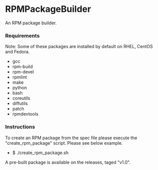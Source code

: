 # RPMPackageBuilder
An RPM package builder.

### Requirements ###

Note: Some of these packages are installed by default on RHEL, CentOS and Fedora.

- gcc
- rpm-build
- rpm-devel
- rpmlint
- make
- python
- bash
- coreutils
- diffutils
- patch
- rpmdevtools

### Instructions ####

To create an RPM package from the spec file please execute the "create_rpm_package" script. Please see below example.

- $ ./create_rpm_package.sh

A pre-built package is available on the releases, taged "v1.0".